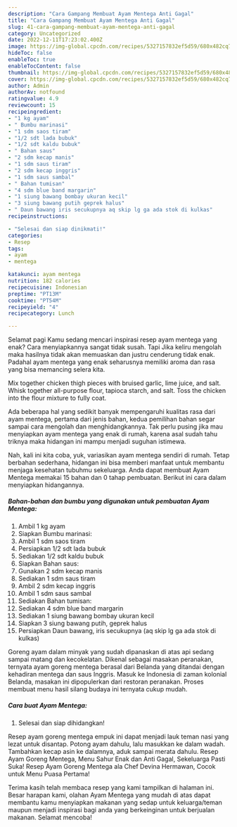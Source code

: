 ```yaml
---
description: "Cara Gampang Membuat Ayam Mentega Anti Gagal"
title: "Cara Gampang Membuat Ayam Mentega Anti Gagal"
slug: 41-cara-gampang-membuat-ayam-mentega-anti-gagal
category: Uncategorized
date: 2022-12-11T17:23:02.400Z
image: https://img-global.cpcdn.com/recipes/5327157832ef5d59/680x482cq70/ayam-mentega-foto-resep-utama.jpg
hideToc: false
enableToc: true
enableTocContent: false
thumbnail: https://img-global.cpcdn.com/recipes/5327157832ef5d59/680x482cq70/ayam-mentega-foto-resep-utama.jpg
cover: https://img-global.cpcdn.com/recipes/5327157832ef5d59/680x482cq70/ayam-mentega-foto-resep-utama.jpg
author: Admin
authorAv: notfound
ratingvalue: 4.9
reviewcount: 15
recipeingredient:
- "1 kg ayam"
- " Bumbu marinasi"
- "1 sdm saos tiram"
- "1/2 sdt lada bubuk"
- "1/2 sdt kaldu bubuk"
- " Bahan saus"
- "2 sdm kecap manis"
- "1 sdm saus tiram"
- "2 sdm kecap inggris"
- "1 sdm saus sambal"
- " Bahan tumisan"
- "4 sdm blue band margarin"
- "1 siung bawang bombay ukuran kecil"
- "3 siung bawang putih geprek halus"
- " Daun bawang iris secukupnya aq skip lg ga ada stok di kulkas"
recipeinstructions:

- "Selesai dan siap dinikmati!"
categories:
- Resep
tags:
- ayam
- mentega

katakunci: ayam mentega 
nutrition: 182 calories
recipecuisine: Indonesian
preptime: "PT13M"
cooktime: "PT54M"
recipeyield: "4"
recipecategory: Lunch

---
```



Selamat pagi Kamu sedang mencari inspirasi resep ayam mentega yang enak? Cara menyiapkannya sangat tidak susah. Tapi Jika keliru mengolah maka hasilnya tidak akan memuaskan dan justru cenderung tidak enak. Padahal ayam mentega yang enak seharusnya memiliki aroma dan rasa yang bisa memancing selera kita.


Mix together chicken thigh pieces with bruised garlic, lime juice, and salt. Whisk together all-purpose flour, tapioca starch, and salt. Toss the chicken into the flour mixture to fully coat.

Ada beberapa hal yang sedikit banyak mempengaruhi kualitas rasa dari ayam mentega, pertama dari jenis bahan, kedua pemilihan bahan segar sampai cara mengolah dan menghidangkannya. Tak perlu pusing jika mau menyiapkan ayam mentega yang enak di rumah, karena asal sudah tahu triknya maka hidangan ini mampu menjadi suguhan istimewa.


Nah, kali ini kita coba, yuk, variasikan ayam mentega sendiri di rumah. Tetap berbahan sederhana, hidangan ini bisa memberi manfaat untuk membantu menjaga kesehatan tubuhmu sekeluarga. Anda dapat membuat Ayam Mentega memakai 15 bahan dan 0 tahap pembuatan. Berikut ini cara dalam menyiapkan hidangannya.

<!--inarticleads1-->

##### Bahan-bahan dan bumbu yang digunakan untuk pembuatan Ayam Mentega:

1. Ambil 1 kg ayam
1. Siapkan  Bumbu marinasi:
1. Ambil 1 sdm saos tiram
1. Persiapkan 1/2 sdt lada bubuk
1. Sediakan 1/2 sdt kaldu bubuk
1. Siapkan  Bahan saus:
1. Gunakan 2 sdm kecap manis
1. Sediakan 1 sdm saus tiram
1. Ambil 2 sdm kecap inggris
1. Ambil 1 sdm saus sambal
1. Sediakan  Bahan tumisan:
1. Sediakan 4 sdm blue band margarin
1. Sediakan 1 siung bawang bombay ukuran kecil
1. Siapkan 3 siung bawang putih, geprek halus
1. Persiapkan  Daun bawang, iris secukupnya (aq skip lg ga ada stok di kulkas)


Goreng ayam dalam minyak yang sudah dipanaskan di atas api sedang sampai matang dan kecokelatan. Dikenal sebagai masakan peranakan, ternyata ayam goreng mentega berasal dari Belanda yang ditandai dengan kehadiran mentega dan saus Inggris. Masuk ke Indonesia di zaman kolonial Belanda, masakan ini dipopulerkan dari restoran peranakan. Proses membuat menu hasil silang budaya ini ternyata cukup mudah. 

<!--inarticleads2-->

##### Cara buat Ayam Mentega:


1. Selesai dan siap dihidangkan!

Resep ayam goreng mentega empuk ini dapat menjadi lauk teman nasi yang lezat untuk disantap. Potong ayam dahulu, lalu masukkan ke dalam wadah. Tambahkan kecap asin ke dalamnya, aduk sampai merata dahulu. Resep Ayam Goreng Mentega, Menu Sahur Enak dan Anti Gagal, Sekeluarga Pasti Suka! Resep Ayam Goreng Mentega ala Chef Devina Hermawan, Cocok untuk Menu Puasa Pertama! 

Terima kasih telah membaca resep yang kami tampilkan di halaman ini. Besar harapan kami, olahan Ayam Mentega yang mudah di atas dapat membantu kamu menyiapkan makanan yang sedap untuk keluarga/teman maupun menjadi inspirasi bagi anda yang berkeinginan untuk berjualan makanan. Selamat mencoba!
